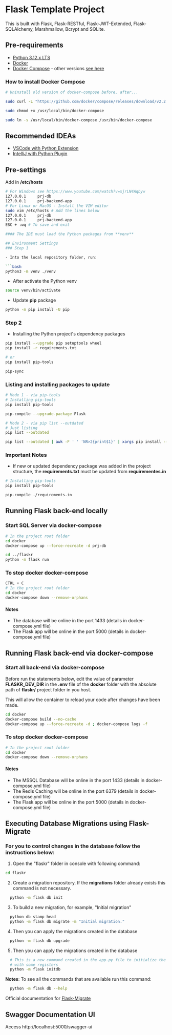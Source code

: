 # Flask Template Project

This is built with Flask, Flask-RESTful, Flask-JWT-Extended, Flask-SQLAlchemy, Marshmallow, Bcrypt and SQLite.

## Pre-requirements
- [Python 3.12.x LTS](https://www.python.org/downloads/)
- [Docker](https://docs.docker.com/get-docker/)
- [Docker Compose](https://docs.docker.com/compose/install/) - other versions [see here](https://github.com/docker/compose/releases)

### How to install Docker Compose
```bash
# Uninstall old version of docker-compose before, after...

sudo curl -L "https://github.com/docker/compose/releases/download/v2.2.3/docker-compose-linux-x86_64" -o /usr/local/bin/docker-compose

sudo chmod +x /usr/local/bin/docker-compose

sudo ln -s /usr/local/bin/docker-compose /usr/bin/docker-compose
```

## Recommended IDEAs
 - [VSCode with Python Extension](https://marketplace.visualstudio.com/items?itemName=ms-python.python)
 - [IntelliJ with Python Plugin](https://plugins.jetbrains.com/plugin/631-python)

 ## Pre-settings

  Add in **/etc/hosts**
  ```bash
  # For Windows see https://www.youtube.com/watch?v=xjrLN4Aqbyw
  127.0.0.1     prj-db
  127.0.0.1     prj-backend-app
  # For Linux or MacOS - Install the VIM editor
  sudo vim /etc/hosts # Add the lines below
  127.0.0.1     prj-db
  127.0.0.1     prj-backend-app
  ESC + :wq # To save and exit

#### The IDE must load the Python packages from **venv**

## Environment Settings
### Step 1

- Into the local repository folder, run:

```bash
python3 -m venv ./venv
```

- After activate the Python venv

```bash
source venv/bin/activate
```

- Update **pip** package

```bash
python -m pip install -U pip
```

### Step 2

- Installing the Python project's dependency packages

```bash
pip install --upgrade pip setuptools wheel
pip install -r requirements.txt

# or
pip install pip-tools

pip-sync

```

### Listing and installing packages to update
```bash
# Mode 1 - via pip-tools
# Installing pip-tools
pip install pip-tools

pip-compile --upgrade-package Flask

# Mode 2 - via pip list --outdated
# Just listing
pip list --outdated

pip list --outdated | awk -F ' ' 'NR>2{print$1}' | xargs pip install --upgrade
```

### Important Notes
- If new or updated dependency package was added in the project structure, the **requirements.txt** must be updated from **requirementes.in**

```bash
# Installing pip-tools
pip install pip-tools

pip-compile ./requirements.in
```

## Running Flask back-end locally

### Start SQL Server via docker-compose

```bash
# In the project root folder
cd docker
docker-compose up --force-recreate -d prj-db

cd ../flaskr
python -m flask run
```

### To stop docker docker-compose

```bash
CTRL + C
# In the project root folder
cd docker
docker-compose down --remove-orphans
```

#### Notes
- The database will be online in the port 1433 (details in docker-compose.yml file)
- The Flask app will be online in the port 5000 (details in docker-compose.yml file)

## Running Flask back-end via docker-compose

### Start all back-end via docker-compose
Before run the statements below, edit the value of parameter
**FLASKR_DEV_DIR** in the **.env** file of the **docker** folder with the
absolute path of **flaskr/** project folder in you host.

This will allow the container to reload your code after changes have been made.

```bash
cd docker
docker-compose build --no-cache
docker-compose up --force-recreate -d ; docker-compose logs -f
```

### To stop docker docker-compose

```bash
# In the project root folder
cd docker
docker-compose down --remove-orphans
```

#### Notes
- The MSSQL Database will be online in the port 1433 (details in docker-compose.yml file)
- The Redis Caching will be online in the port 6379 (details in docker-compose.yml file)
- The Flask app will be online in the port 5000 (details in docker-compose.yml file)
## Executing Database Migrations using Flask-Migrate

### For you to control changes in the database follow the instructions below:
  
  1. Open the "flaskr" folder in console with following command:
  ```bash
  cd flaskr
  ```

  2. Create a migration repository. If the **migrations** folder already exists this command is not necessary.
  ```bash
    python -m flask db init
  ```
  3. To build a new migration, for example, "Initial migration"
  ```bash
    python db stamp head
    python -m flask db migrate -m "Initial migration."
  ```
  4. Then you can apply the migrations created in the database
  ```bash
    python -m flask db upgrade
  ```

  5. Then you can apply the migrations created in the database
  ```bash
    # This is a new command created in the app.py file to initialize the tables 
    # with some registers
    python -m flask initdb
  ```

**Notes**: To see all the commands that are available run this command:
  ```bash
    python -m flask db --help
  ```

  Official documentation for [Flask-Migrate](https://flask-migrate.readthedocs.io/en/latest/)

## Swagger Documentation UI

Access http://localhost:5000/swagger-ui
